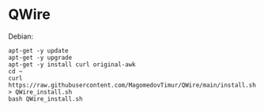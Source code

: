 # QWire

Debian: 

    apt-get -y update
    apt-get -y upgrade
    apt-get -y install curl original-awk
    cd ~
    curl https://raw.githubusercontent.com/MagomedovTimur/QWire/main/install.sh > QWire_install.sh
    bash QWire_install.sh
